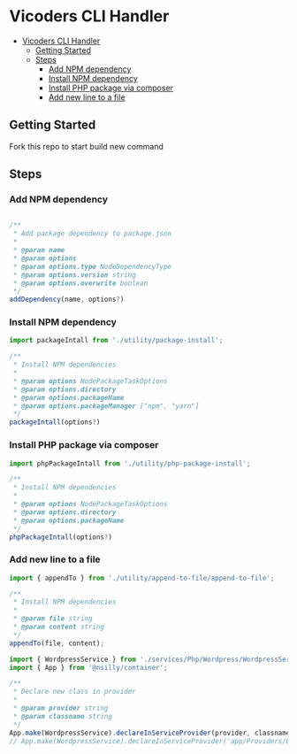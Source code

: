 # Vicoders CLI Handler

- [Vicoders CLI Handler](#vicoders-cli-handler)
  - [Getting Started](#getting-started)
  - [Steps](#steps)
    - [Add NPM dependency](#add-npm-dependency)
    - [Install NPM dependency](#install-npm-dependency)
    - [Install PHP package via composer](#install-php-package-via-composer)
    - [Add new line to a file](#add-new-line-to-a-file)

## Getting Started

Fork this repo to start build new command

## Steps

### Add NPM dependency

```javascript

/**
 * Add package dependency to package.json
 *
 * @param name
 * @param options
 * @param options.type NodeDependencyType
 * @param options.version string
 * @param options.overwrite boolean
 */
addDependency(name, options?)
```

### Install NPM dependency

```javascript
import packageIntall from './utility/package-install';

/**
 * Install NPM dependencies
 *
 * @param options NodePackageTaskOptions
 * @param options.directory
 * @param options.packageName
 * @param options.packageManager ["npm", "yarn"]
 */
packageIntall(options?)
```

### Install PHP package via composer

```javascript
import phpPackageIntall from './utility/php-package-install';

/**
 * Install NPM dependencies
 *
 * @param options NodePackageTaskOptions
 * @param options.directory
 * @param options.packageName
 */
phpPackageIntall(options?)
```


### Add new line to a file

```javascript
import { appendTo } from './utility/append-to-file/append-to-file';

/**
 * Install NPM dependencies
 *
 * @param file string
 * @param content string
 */
appendTo(file, content);
```

```javascript
import { WordpressService } from './services/Php/Wordpress/WordpressService';
import { App } from '@nsilly/container';

/**
 * Declare new class in provider
 *
 * @param provider string
 * @param classname string
 */
App.make(WordpressService).declareInServiceProvider(provider, classname);
// App.make(WordpressService).declareInServiceProvider('app/Providers/BlockServiceProvider.php', `App\\Blocks\\FancyBoxBlock::class,`)
```


